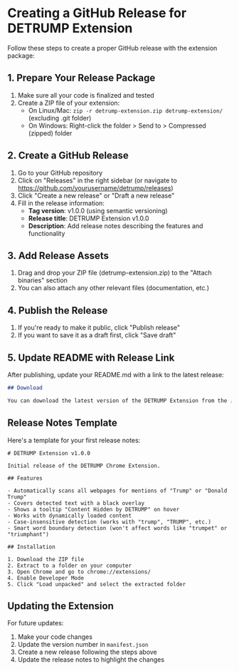 # Creating a GitHub Release for DETRUMP Extension

Follow these steps to create a proper GitHub release with the extension package:

## 1. Prepare Your Release Package

1. Make sure all your code is finalized and tested
2. Create a ZIP file of your extension:
   - On Linux/Mac: `zip -r detrump-extension.zip detrump-extension/` (excluding .git folder)
   - On Windows: Right-click the folder > Send to > Compressed (zipped) folder

## 2. Create a GitHub Release

1. Go to your GitHub repository
2. Click on "Releases" in the right sidebar (or navigate to https://github.com/yourusername/detrump/releases)
3. Click "Create a new release" or "Draft a new release"
4. Fill in the release information:
   - **Tag version**: v1.0.0 (using semantic versioning)
   - **Release title**: DETRUMP Extension v1.0.0
   - **Description**: Add release notes describing the features and functionality

## 3. Add Release Assets

1. Drag and drop your ZIP file (detrump-extension.zip) to the "Attach binaries" section
2. You can also attach any other relevant files (documentation, etc.)

## 4. Publish the Release

1. If you're ready to make it public, click "Publish release"
2. If you want to save it as a draft first, click "Save draft"

## 5. Update README with Release Link

After publishing, update your README.md with a link to the latest release:

```markdown
## Download

You can download the latest version of the DETRUMP Extension from the [Releases page](https://github.com/yourusername/detrump/releases/latest).
```

## Release Notes Template

Here's a template for your first release notes:

```
# DETRUMP Extension v1.0.0

Initial release of the DETRUMP Chrome Extension.

## Features

- Automatically scans all webpages for mentions of "Trump" or "Donald Trump"
- Covers detected text with a black overlay
- Shows a tooltip "Content Hidden by DETRUMP" on hover
- Works with dynamically loaded content
- Case-insensitive detection (works with "trump", "TRUMP", etc.)
- Smart word boundary detection (won't affect words like "trumpet" or "triumphant")

## Installation

1. Download the ZIP file
2. Extract to a folder on your computer
3. Open Chrome and go to chrome://extensions/
4. Enable Developer Mode
5. Click "Load unpacked" and select the extracted folder
```

## Updating the Extension

For future updates:
1. Make your code changes
2. Update the version number in `manifest.json`
3. Create a new release following the steps above
4. Update the release notes to highlight the changes